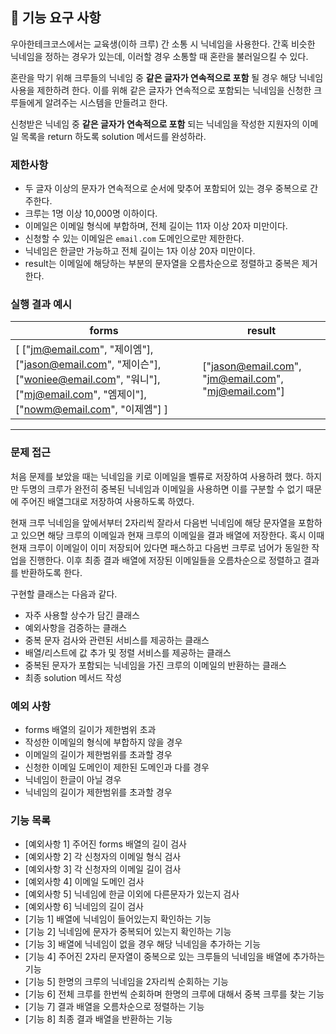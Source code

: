 ## 🚀 기능 요구 사항

우아한테크코스에서는 교육생(이하 크루) 간 소통 시 닉네임을 사용한다. 간혹 비슷한 닉네임을 정하는 경우가 있는데, 이러할 경우 소통할 때 혼란을 불러일으킬 수 있다.

혼란을 막기 위해 크루들의 닉네임 중 **같은 글자가 연속적으로 포함** 될 경우 해당 닉네임 사용을 제한하려 한다. 이를 위해 같은 글자가 연속적으로 포함되는 닉네임을 신청한 크루들에게 알려주는 시스템을 만들려고 한다.


신청받은 닉네임 중 **같은 글자가 연속적으로 포함** 되는 닉네임을 작성한 지원자의 이메일 목록을 return 하도록 solution 메서드를 완성하라.

### 제한사항

- 두 글자 이상의 문자가 연속적으로 순서에 맞추어 포함되어 있는 경우 중복으로 간주한다.
- 크루는 1명 이상 10,000명 이하이다.
- 이메일은 이메일 형식에 부합하며, 전체 길이는 11자 이상 20자 미만이다.
- 신청할 수 있는 이메일은 `email.com` 도메인으로만 제한한다.
- 닉네임은 한글만 가능하고 전체 길이는 1자 이상 20자 미만이다.
- result는 이메일에 해당하는 부분의 문자열을 오름차순으로 정렬하고 중복은 제거한다.

### 실행 결과 예시

| forms | result |
| --- | --- |
| [ ["jm@email.com", "제이엠"], ["jason@email.com", "제이슨"], ["woniee@email.com", "워니"], ["mj@email.com", "엠제이"], ["nowm@email.com", "이제엠"] ] | ["jason@email.com", "jm@email.com", "mj@email.com"] |

---

### 문제 접근
처음 문제를 보았을 때는 닉네임을 키로 이메일을 벨류로 저장하여 사용하려 했다. 하지만 두명의 크루가 완전히 중복된 닉네임과 이메일을 사용하면 이를 구분할 수 없기 때문에 주어진 배열그대로 저장하여 사용하도록 하였다.

현재 크루 닉네임을 앞에서부터 2자리씩 잘라서 다음번 닉네임에 해당 문자열을 포함하고 있으면 해당 크루의 이메일과 현재 크루의 이메일을 결과 배열에 저장한다. 혹시 이때 현재 크루이 이메일이 이미 저장되어 있다면 패스하고 다음번 크루로 넘어가 동일한 작업을 진행한다. 이후 최종 결과 배열에 저장된 이메일들을 오름차순으로 정렬하고 결과를 반환하도록 한다.

구현할 클래스는 다음과 같다.
+ 자주 사용할 상수가 담긴 클래스
+ 예외사항을 검증하는 클래스
+ 중복 문자 검사와 관련된 서비스를 제공하는 클래스
+ 배열/리스트에 값 추가 및 정렬 서비스를 제공하는 클래스
+ 중복된 문자가 포함되는 닉네임을 가진 크루의 이메일의 반환하는 클래스
+ 최종 solution 메서드 작성

### 예외 사항
+ forms 배열의 길이가 제한범위 초과
+ 작성한 이메일의 형식에 부합하지 않을 경우
+ 이메일의 길이가 제한범위를 초과할 경우
+ 신청한 이메일 도메인이 제한된 도메인과 다를 경우
+ 닉네임이 한글이 아닐 경우
+ 닉네임의 길이가 제한범위를 초과할 경우
### 기능 목록
+ [예외사항 1] 주어진 forms 배열의 길이 검사
+ [예외사항 2] 각 신청자의 이메일 형식 검사
+ [예외사항 3] 각 신청자의 이메일 길이 검사
+ [예외사항 4] 이메일 도메인 검사
+ [예외사항 5] 닉네임에 한글 이외에 다른문자가 있는지 검사
+ [예외사항 6] 닉네임의 길이 검사
+ [기능 1] 배열에 닉네임이 들어있는지 확인하는 기능
+ [기능 2] 닉네임에 문자가 중복되어 있는지 확인하는 기능
+ [기능 3] 배열에 닉네임이 없을 경우 해당 닉네임을 추가하는 기능
+ [기능 4] 주어진 2자리 문자열이 중복으로 있는 크루들의 닉네임을 배열에 추가하는 기능
+ [기능 5] 한명의 크루의 닉네임을 2자리씩 순회하는 기능
+ [기능 6] 전체 크루를 한번씩 순회하며 한명의 크루에 대해서 중복 크루를 찾는 기능
+ [기능 7] 결과 배열을 오름차순으로 정렬하는 기능
+ [기능 8] 최종 결과 배열을 반환하는 기능